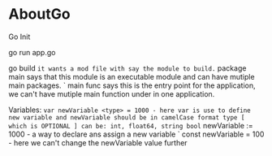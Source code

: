 # AboutGo
Go Init

go run app.go

go build
` it wants a mod file with say the module to build.
` package main says that this module is an executable module and can have mutiple main packages.
` main func says this is the entry point for the application, we can't have mutiple main function under in one application.

Variables:
` var newVariable <type> = 1000 -
    here var is use to define new variable and newVariable should be in camelCase format
    type [ which is OPTIONAL ] can be: int, float64, string bool
` newVariable := 1000 - 
    a way to declare ans assign a new variable
` const newVariable = 100 -
    here we can't change the newVariable value further